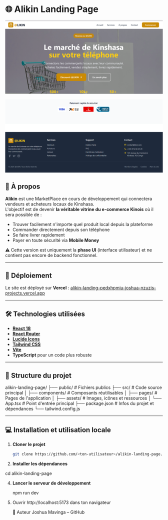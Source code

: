# 🌐 Alikin Landing Page

![Alikin Banner](docs/alikin-landing-ui.png)

![Alikin footer](docs/screen2.png)



## 📖 À propos

**Alikin** est une MarketPlace en cours de développement qui connectera vendeurs et acheteurs locaux de Kinshasa.  
L'objectif est de devenir **la véritable vitrine du e-commerce Kinois** où il sera possible de :

- Trouver facilement n'importe quel produit local depuis la plateforme
- Commander directement depuis son téléphone
- Se faire livrer rapidement
- Payer en toute sécurité via **Mobile Money**

⚠️ Cette version est uniquement la **phase UI** (interface utilisateur) et ne contient pas encore de backend fonctionnel.

---

## 🚀 Déploiement

Le site est déployé sur **Vercel** : [alikin-landing-pedxhpmiu-joshua-nzuzis-projects.vercel.app](https://alikin-landing-pedxhpmiu-joshua-nzuzis-projects.vercel.app)

---

## 🛠 Technologies utilisées

- **[React 18](https://react.dev/)**
- **[React Router](https://reactrouter.com/)**
- **[Lucide Icons](https://lucide.dev/)**
- **[Tailwind CSS](https://tailwindcss.com/)**
- **[Vite](https://vitejs.dev/)**
- **TypeScript** pour un code plus robuste

---

## 📂 Structure du projet
alikin-landing-page/
├── public/ # Fichiers publics
├── src/ # Code source principal
│ ├── components/ # Composants réutilisables
│ ├── pages/ # Pages de l'application
│ ├── assets/ # Images, icônes et ressources
│ └── App.tsx # Point d'entrée principal
├── package.json # Infos du projet et dépendances
└── tailwind.config.js


---

## 💻 Installation et utilisation locale

1. **Cloner le projet**
   ```bash
   git clone https://github.com/<ton-utilisateur>/alikin-landing-page.git
2. **Installer les dépendances**
   
cd alikin-landing-page

4. **Lancer le serveur de développement**

   npm run dev

5. Ouvrir http://localhost:5173 dans ton navigateur

   👤 Auteur
Joshua Mavinga – GitHub




